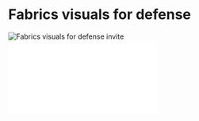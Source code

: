 # Fabrics visuals for defense

![Fabrics visuals for defense invite](examples/outputs/invite.svg)
![Fabrics visuals for defense_cover](examples/outputs/cover.pdf)


